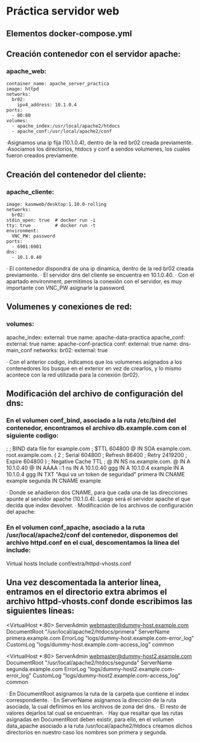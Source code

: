 # Práctica servidor web
## Elementos  docker-compose.yml
## Creación contenedor con el servidor apache:
### apache_web:
    container_name: apache_server_practica
    image: httpd
    networks:
      br02:
        ipv4_address: 10.1.0.4
    ports:
      - 80:80
    volumes:
      - apache_index:/usr/local/apache2/htdocs
      - apache_conf:/usr/local/apache2/conf
·Asignamos una ip fija (10.1.0.4), dentro de la red br02 creada previamente.
·Asociamos los directorios, htdocs y conf a sendos volumenes, los cuales fueron creados previamente.
## Creación del contenedor del cliente:
### apache_cliente:
    image: kasmweb/desktop:1.10.0-rolling
    networks:
      br02:
    stdin_open: true  # docker run -i
    tty: true         # docker run -t
    environment:
      VNC_PW: password
    ports:
      - 6901:6901
    dns:
      - 10.1.0.40

· El contenedor dispondra de una ip dinamica, dentro de la red br02 creada previamente.
· El servidor dns del cliente se encuentra en 10.1.0.40.
· Con el apartado environment, permitimos la conexión con el servidor, es muy importante con VNC_PW asignarle la password.
## Volumenes y conexiones de red:
### volumes:
  apache_index:
    external: true
    name: apache-data-practica
  apache_conf:
    external: true
    name: apache-conf-practica
  conf:
    external: true
    name: dns-main_conf
networks: 
  br02:
    external: true

· Con el anterior codigo, indicamos que los volumenes asignados a los contenedores los busque en el exterior en vez de crearlos, y lo mismo acontece con la red utilizada para la conexión (br02).
## Modificación del archivo de configuración del dns:
### En el volumen conf_bind, asociado a la ruta /etc/bind del contenedor, encontramos el archivo db.example.com con el siguiente codigo:
  ;
  ; BIND data file for example.com
  ;
  $TTL	604800
  @	IN	SOA	example.com. root.example.com. (
			      2		; Serial
			 604800		; Refresh
			  86400		; Retry
			2419200		; Expire
			 604800 )	; Negative Cache TTL
  ;
  @	IN	NS	ns.example.com.
  @	IN	A	10.1.0.40
  @	IN	AAAA	::1
  ns  IN  A   10.1.0.40
  ggg	IN	A	10.1.0.4
  example	IN 	A 	10.1.0.4
  ggg IN	TXT	"Aqui va un token de seguridad"
  primera	IN	CNAME	example
  segunda	IN	CNAME	example

· Donde se añadieron dos CNAME, para que cada una de las direcciones apunte al servidor apache (10.1.0.4). Luego será el servidor apache el que decida que index devolver.
· Modificación de los archivos de configuración del apache:
### En el volumen conf_apache, asociado a la ruta /usr/local/apache2/conf del contenedor, disponemos del archivo httpd.conf en el cual, descomentamos la línea del include:

Virtual hosts
Include conf/extra/httpd-vhosts.conf
## Una vez descomentada la anterior línea, entramos en el directorio extra abrimos el archivo httpd-vhosts.conf donde escribimos las siguientes líneas:
<VirtualHost *:80>
    ServerAdmin webmaster@dummy-host.example.com
    DocumentRoot "/usr/local/apache2/htdocs/primera"
    ServerName primera.example.com
    ErrorLog "logs/dummy-host.example.com-error_log"
    CustomLog "logs/dummy-host.example.com-access_log" common
</VirtualHost>

<VirtualHost *:80>
    ServerAdmin webmaster@dummy-host2.example.com
    DocumentRoot "/usr/local/apache2/htdocs/segunda"
    ServerName segunda.example.com
    ErrorLog "logs/dummy-host2.example.com-error_log"
    CustomLog "logs/dummy-host2.example.com-access_log" common
</VirtualHost>

· En DocumentRoot asignamos la ruta de la carpeta que contiene el index correspondiente.
· En ServerName asignamos la dirección de la ruta asociada, la cual definimos en los archivos de zona del dns.
· El resto de valores dejarlos tal cual se encuentran.
· Hay que resaltar que las rutas asignadas en DocumentRoot deben existir, para ello, en el volumen data_apache asociado a la ruta /usr/local/apache2/htdocs creamos dichos directorios en nuestro caso los nombres son primera y segunda.